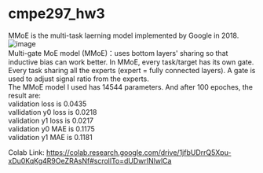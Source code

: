 # cmpe297_hw3

MMoE is the multi-task laerning model implemented by Google in 2018.</br> 
![image](https://user-images.githubusercontent.com/32551600/197459037-8cd4cb10-b683-4a0f-a1f4-fc0e3a5f5009.png) </br>
Multi-gate MoE model (MMoE)：uses bottom layers' sharing so that inductive bias can work better. In MMoE, every task/target has its own gate. Every task sharing all the experts (expert = fully connected layers). A gate is used to adjust signal ratio from the experts. </br>
The MMoE model I used has 14544 parameters. And after 100 epoches, the result are: </br>
validation loss is 0.0435 </br>
vallidation y0 loss is 0.0218 </br>
validation y1 loss is 0.0217 </br> 
validation y0 MAE is 0.1175 </br> 
validation y1 MAE is  0.1181 </br>

Colab Link: https://colab.research.google.com/drive/1jfbUDrrQ5Xpu-xDu0KqKg4R9OeZRAsNf#scrollTo=dUDwrINlwlCa
